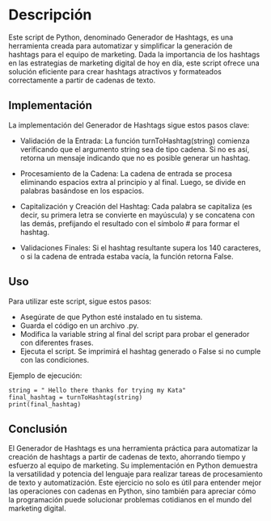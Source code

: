 # Descripción

Este script de Python, denominado Generador de Hashtags, es una herramienta creada para automatizar y simplificar la generación de hashtags para el equipo de marketing. Dada la importancia de los hashtags en las estrategias de marketing digital de hoy en día, este script ofrece una solución eficiente para crear hashtags atractivos y formateados correctamente a partir de cadenas de texto.

## Implementación

La implementación del Generador de Hashtags sigue estos pasos clave:

* Validación de la Entrada: La función turnToHashtag(string) comienza verificando que el argumento string sea de tipo cadena. Si no es así, retorna un mensaje indicando que no es posible generar un hashtag.

* Procesamiento de la Cadena: La cadena de entrada se procesa eliminando espacios extra al principio y al final. Luego, se divide en palabras basándose en los espacios.

* Capitalización y Creación del Hashtag: Cada palabra se capitaliza (es decir, su primera letra se convierte en mayúscula) y se concatena con las demás, prefijando el resultado con el símbolo # para formar el hashtag.

* Validaciones Finales: Si el hashtag resultante supera los 140 caracteres, o si la cadena de entrada estaba vacía, la función retorna False.

## Uso

Para utilizar este script, sigue estos pasos:

* Asegúrate de que Python esté instalado en tu sistema.
* Guarda el código en un archivo .py.
* Modifica la variable string al final del script para probar el generador con diferentes frases.
* Ejecuta el script. Se imprimirá el hashtag generado o False si no cumple con las condiciones.

Ejemplo de ejecución:

```
string = " Hello there thanks for trying my Kata"
final_hashtag = turnToHashtag(string)
print(final_hashtag)
```

## Conclusión

El Generador de Hashtags es una herramienta práctica para automatizar la creación de hashtags a partir de cadenas de texto, ahorrando tiempo y esfuerzo al equipo de marketing. Su implementación en Python demuestra la versatilidad y potencia del lenguaje para realizar tareas de procesamiento de texto y automatización. Este ejercicio no solo es útil para entender mejor las operaciones con cadenas en Python, sino también para apreciar cómo la programación puede solucionar problemas cotidianos en el mundo del marketing digital.
